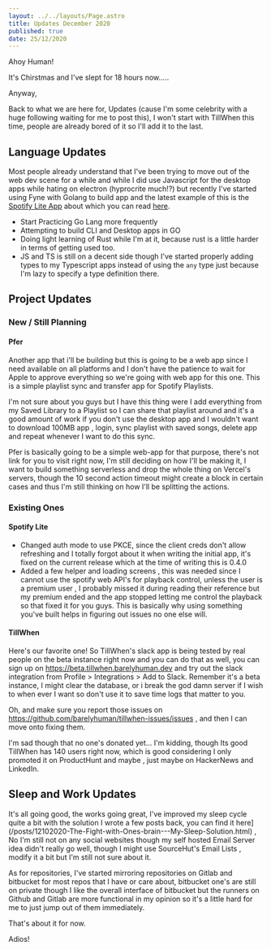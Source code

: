 ```yaml
---
layout: ../../layouts/Page.astro
title: Updates December 2020
published: true
date: 25/12/2020
---
```


Ahoy Human!

It's Chirstmas and I've slept for 18 hours now.....

Anyway,

Back to what we are here for, Updates (cause I'm some celebrity with a huge following waiting for me to post this),
I won't start with TillWhen this time, people are already bored of it so I'll add it to the last.

## Language Updates

Most people already understand that I've been trying to move out of the web dev scene for a while and while I did use Javascript for the desktop apps while hating on electron (hyprocrite much!?) but recently I've started using Fyne with Golang to build app and the latest example of this is the [Spotify Lite App](https://github.com/barelyhuman/spotify-lite-go/releases) about which you can read [here](/posts/10122020-Moving-away-from-web-apps---Story-of-Another-experiment.html).

- Start Practicing Go Lang more frequently
- Attempting to build CLI and Desktop apps in GO
- Doing light learning of Rust while I'm at it, because rust is a little harder in terms of getting used too.
- JS and TS is still on a decent side though I've started properly adding types to my Typescript apps instead of using the `any` type just because I'm lazy to specify a type definition there.

## Project Updates

### New / Still Planning

#### Pfer

Another app that i'll be building but this is going to be a web app since I need available on all platforms and I don't have the patience to wait for Apple to approve everything so we're going with web app for this one. This is a simple playlist sync and transfer app for Spotify Playlists.

I'm not sure about you guys but I have this thing were I add everything from my Saved Library to a Playlist so I can share that playlist around and it's a good amount of work if you don't use the desktop app and I wouldn't want to download 100MB app , login, sync playlist with saved songs, delete app and repeat whenever I want to do this sync.

Pfer is basically going to be a simple web-app for that purpose, there's not link for you to visit right now, I'm still deciding on how I'll be making it, I want to build something serverless and drop the whole thing on Vercel's servers, though the 10 second action timeout might create a block in certain cases and thus I'm still thinking on how I'll be splitting the actions.

### Existing Ones

#### Spotify Lite

- Changed auth mode to use PKCE, since the client creds don't allow refreshing and I totally forgot about it when writing the initial app, it's fixed on the current release which at the time of writing this is 0.4.0
- Added a few helper and loading screens , this was needed since I cannot use the spotify web API's for playback control, unless the user is a premium user , I probably missed it during reading their reference but my premium ended and the app stopped letting me control the playback so that fixed it for you guys. This is basically why using something you've built helps in figuring out issues no one else will.

#### TillWhen

Here's our favorite one! So TillWhen's slack app is being tested by real people on the beta instance right now and you can do that as well, you can sign up on https://beta.tillwhen.barelyhuman.dev and try out the slack integration from Profile > Integrations > Add to Slack.
Remember it's a beta instance, I might clear the database, or i break the god damn server if I wish to when ever I want so don't use it to save time logs that matter to you.

Oh, and make sure you report those issues on https://github.com/barelyhuman/tillwhen-issues/issues , and then I can move onto fixing them.

I'm sad though that no one's donated yet... I'm kidding, though Its good TillWhen has 140 users right now, which is good considering I only promoted it on ProductHunt and maybe , just maybe on HackerNews and LinkedIn.

## Sleep and Work Updates

It's all going good, the works going great, I've improved my sleep cycle quite a bit with the solution I wrote a few posts back, you can find it here](/posts/12102020-The-Fight-with-Ones-brain---My-Sleep-Solution.html) , No I'm still not on any social websites though my self hosted Email Server idea didn't really go well, though I might use SourceHut's Email Lists , modify it a bit but I'm still not sure about it.

As for repositories, I've started mirroring repositories on Gitlab and bitbucket for most repos that I have or care about, bitbucket one's are still on private though I like the overall interface of bitbucket but the runners on Github and Gitlab are more functional in my opinion so it's a little hard for me to just jump out of them immediately.

That's about it for now.

Adios!
